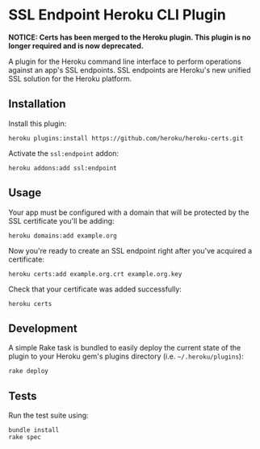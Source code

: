 SSL Endpoint Heroku CLI Plugin
==============================

**NOTICE: Certs has been merged to the Heroku plugin. This plugin is no longer required and is now deprecated.**

A plugin for the Heroku command line interface to perform operations against an app's SSL endpoints. SSL endpoints are Heroku's new unified SSL solution for the Heroku platform.

Installation
------------

Install this plugin:

    heroku plugins:install https://github.com/heroku/heroku-certs.git

Activate the `ssl:endpoint` addon:

    heroku addons:add ssl:endpoint

Usage
-----

Your app must be configured with a domain that will be protected by the SSL certificate you'll be adding:

    heroku domains:add example.org

Now you're ready to create an SSL endpoint right after you've acquired a certificate:

    heroku certs:add example.org.crt example.org.key

Check that your certificate was added successfully:

    heroku certs

Development
-----------

A simple Rake task is bundled to easily deploy the current state of the plugin to your Heroku gem's plugins directory (i.e. `~/.heroku/plugins`):

    rake deploy

Tests
-----

Run the test suite using:

    bundle install
    rake spec
